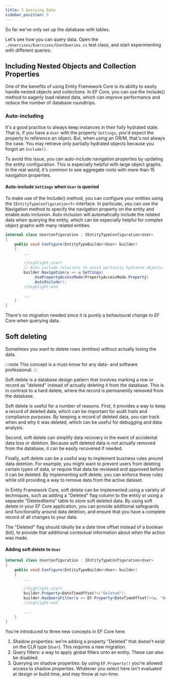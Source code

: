 ```yaml
---
title: 3 Querying Data
sidebar_position: 5
---
```


So far we've only set up the database with tables.

Let's see how you can query data. Open the `./exercises/Exercises/UserQueries.cs` test class, and start experimenting with different queries.

## Including Nested Objects and Collection Properties
One of the benefits of using Entity Framework Core is its ability to easily handle nested objects and collections. In EF Core, you can use the Include() method to eagerly load related data, which can improve performance and reduce the number of database roundtrips.


### Auto-including
It's a good practice to always keep instances in their fully hydrated state. That is, if you have a `User` with the property `Settings`, you'd expect the property to reference an object. But, when using an OR/M, that's not always the case. You may retrieve only partially hydrated objects because you forgot an `Include()`.

To avoid this issue, you can auto-include navigation properties by updating the entity configuration. This is especially helpful with large object graphs. In the real world, it's common to see aggregate roots with more than 15 navigation properties.


#### Auto-include `Settings` when `User` is queried
To make use of the Include() method, you can configure your entities using the `IEntityTypeConfiguration<T>` interface. In particular, you can use the Navigation method to specify the navigation property on the entity and enable auto inclusion. Auto inclusion will automatically include the related data when querying the entity, which can be especially helpful for complex object graphs with many related entities.


```csharp title="./src/Persistence/ModelConfigs/UserConfiguration.cs"
internal class UserConfiguration : IEntityTypeConfiguration<User>
{
    public void Configure(EntityTypeBuilder<User> builder)
    {
        ...

        //highlight-start
        // Auto include relations to avoid partially hydrated objects.
        builder.Navigation(u => u.Settings)
            .UsePropertyAccessMode(PropertyAccessMode.Property)
            .AutoInclude();
        //highlight-end

        ...
    }
}
```
There's no migration needed since it is purely a behavioural change to EF Core when querying data.

## Soft deleting
Sometimes you want to delete rows (entities) without actually losing the data.

:::note
This concept is a must-know for any data- and software professional.
:::

Soft delete is a database design pattern that involves marking a row or record as "deleted" instead of actually deleting it from the database. This is in contrast to a hard delete, where the record is permanently removed from the database.

Soft delete is useful for a number of reasons. First, it provides a way to keep a record of deleted data, which can be important for audit trails and compliance purposes. By keeping a record of deleted data, you can track when and why it was deleted, which can be useful for debugging and data analysis.

Second, soft delete can simplify data recovery in the event of accidental data loss or deletion. Because soft deleted data is not actually removed from the database, it can be easily recovered if needed.

Finally, soft delete can be a useful way to implement business rules around data deletion. For example, you might want to prevent users from deleting certain types of data, or require that data be reviewed and approved before it can be deleted. By implementing soft delete, you can enforce these rules while still providing a way to remove data from the active dataset.

In Entity Framework Core, soft delete can be implemented using a variety of techniques, such as adding a "Deleted" flag column to the entity or using a separate "DeletedItems" table to store soft deleted data. By using soft delete in your EF Core application, you can provide additional safeguards and functionality around data deletion, and ensure that you have a complete record of all changes to your data.

The "Deleted" flag should ideally be a date time offset instead of a boolean (bit), to provide that additional contextual information about _when_ the action was made.

#### Adding soft delete to `User`
```csharp title="./src/Persistence/ModelConfig/UserConfiguration.cs"
internal class UserConfiguration : IEntityTypeConfiguration<User>
{
    public void Configure(EntityTypeBuilder<User> builder)
    {
        ...

        //highlight-start
        builder.Property<DateTimeOffset?>("Deleted");
        builder.HasQueryFilter(u => EF.Property<DateTimeOffset?>(u, "Deleted") == null);
        //highlight-end

        ...
    }
}
```

You're introduced to three new concepts in EF Core here.
1. Shadow properties: we're adding a property "Deleted" that doesn't exist on the CLR type (`User`). This requires a new migration.
2. Query filters: a way to apply global filters onto an entity. These can also be disabled.
3. Querying on shadow properties: by using `EF.Property()` you're allowed access to shadow properties. Whatever you select here isn't evaluated at design or build time, and may throw at run-time.